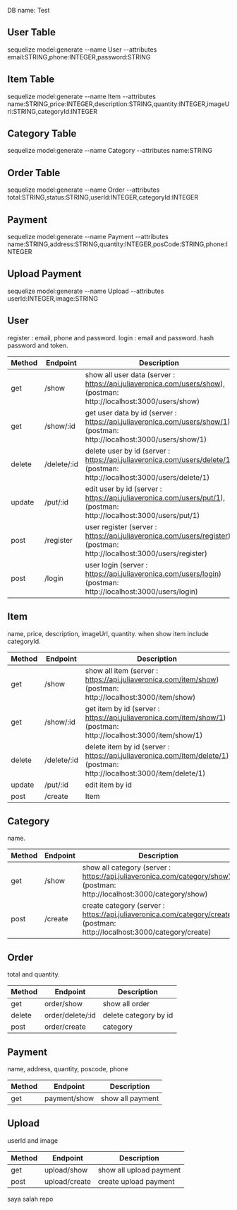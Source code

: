 DB name: Test

## User Table

sequelize model:generate --name User --attributes email:STRING,phone:INTEGER,password:STRING

## Item Table

sequelize model:generate --name Item --attributes name:STRING,price:INTEGER,description:STRING,quantity:INTEGER,imageUrl:STRING,categoryId:INTEGER

## Category Table

sequelize model:generate --name Category --attributes name:STRING

## Order Table

sequelize model:generate --name Order --attributes total:STRING,status:STRING,userId:INTEGER,categoryId:INTEGER

## Payment

sequelize model:generate --name Payment --attributes name:STRING,address:STRING,quantity:INTEGER,posCode:STRING,phone:INTEGER

## Upload Payment

sequelize model:generate --name Upload --attributes userId:INTEGER,image:STRING

## User

register : email, phone and password.
login : email and password.
hash password and token.

| Method | Endpoint    | Description                                                                                                              |
| ------ | ----------- | ------------------------------------------------------------------------------------------------------------------------ |
| get    | /show       | show all user data (server : https://api.juliaveronica.com/users/show), (postman: http://localhost:3000/users/show)      |
| get    | /show/:id   | get user data by id (server : https://api.juliaveronica.com/users/show/1),(postman: http://localhost:3000/users/show/1)  |
| delete | /delete/:id | delete user by id (server : https://api.juliaveronica.com/users/delete/1)(postman: http://localhost:3000/users/delete/1) |
| update | /put/:id    | edit user by id (server : https://api.juliaveronica.com/users/put/1),(postman: http://localhost:3000/users/put/1)        |
| post   | /register   | user register (server : https://api.juliaveronica.com/users/register)(postman: http://localhost:3000/users/register)     |
| post   | /login      | user login (server : https://api.juliaveronica.com/users/login)(postman: http://localhost:3000/users/login)              |

## Item

name, price, description, imageUrl, quantity.
when show item include categoryId.

| Method | Endpoint    | Description                                                                                                            |
| ------ | ----------- | ---------------------------------------------------------------------------------------------------------------------- |
| get    | /show       | show all item (server : https://api.juliaveronica.com/item/show)(postman: http://localhost:3000/item/show)             |
| get    | /show/:id   | get item by id (server : https://api.juliaveronica.com/item/show/1)(postman: http://localhost:3000/item/show/1)        |
| delete | /delete/:id | delete item by id (server : https://api.juliaveronica.com/item/delete/1)(postman: http://localhost:3000/item/delete/1) |
| update | /put/:id    | edit item by id                                                                                                        |
| post   | /create     | Item                                                                                                                   |

## Category

name.

| Method | Endpoint | Description                                                                                                              |
| ------ | -------- | ------------------------------------------------------------------------------------------------------------------------ |
| get    | /show    | show all category (server : https://api.juliaveronica.com/category/show)(postman: http://localhost:3000/category/show)   |
| post   | /create  | create category (server : https://api.juliaveronica.com/category/create)(postman: http://localhost:3000/category/create) |

## Order

total and quantity.

| Method | Endpoint         | Description           |
| ------ | ---------------- | --------------------- |
| get    | order/show       | show all order        |
| delete | order/delete/:id | delete category by id |
| post   | order/create     | category              |

## Payment

name, address, quantity, poscode, phone

| Method | Endpoint     | Description      |
| ------ | ------------ | ---------------- |
| get    | payment/show | show all payment |

## Upload

userId and image

| Method | Endpoint      | Description             |
| ------ | ------------- | ----------------------- |
| get    | upload/show   | show all upload payment |
| post   | upload/create | create upload payment   |

saya salah repo
